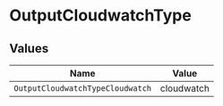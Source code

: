 # OutputCloudwatchType


## Values

| Name                             | Value                            |
| -------------------------------- | -------------------------------- |
| `OutputCloudwatchTypeCloudwatch` | cloudwatch                       |